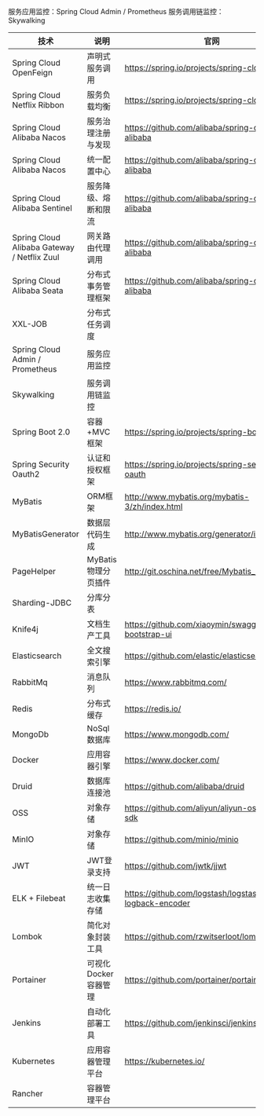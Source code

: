 









服务应用监控：Spring Cloud Admin / Prometheus
服务调用链监控：Skywalking



| 技术                   | 说明                 | 官网                                                 |
| ---------------------- | -------------------- | ---------------------------------------------------- |
| Spring Cloud OpenFeign | 声明式服务调用 | https://spring.io/projects/spring-cloud |
| Spring Cloud Netflix Ribbon| 服务负载均衡  | https://spring.io/projects/spring-cloud  |
| Spring Cloud Alibaba Nacos| 服务治理注册与发现 | https://github.com/alibaba/spring-cloud-alibaba |
| Spring Cloud Alibaba Nacos | 统一配置中心 | https://github.com/alibaba/spring-cloud-alibaba |
| Spring Cloud Alibaba Sentinel| 服务降级、熔断和限流| https://github.com/alibaba/spring-cloud-alibaba |
| Spring Cloud Alibaba Gateway / Netflix Zuul| 网关路由代理调用 | https://github.com/alibaba/spring-cloud-alibaba |
| Spring Cloud Alibaba Seata  | 分布式事务管理框架 | https://github.com/alibaba/spring-cloud-alibaba |
| XXL-JOB| 分布式任务调度 ||
| Spring Cloud Admin / Prometheus| 服务应用监控 ||
| Skywalking| 服务调用链监控 ||
| Spring Boot 2.0           | 容器+MVC框架         | https://spring.io/projects/spring-boot               |
| Spring Security Oauth2 | 认证和授权框架       | https://spring.io/projects/spring-security-oauth     |
| MyBatis                | ORM框架              | http://www.mybatis.org/mybatis-3/zh/index.html       |
| MyBatisGenerator       | 数据层代码生成       | http://www.mybatis.org/generator/index.html          |
| PageHelper             | MyBatis物理分页插件  | http://git.oschina.net/free/Mybatis_PageHelper       |
| Sharding-JDBC | 分库分表 ||
| Knife4j                | 文档生产工具         | https://github.com/xiaoymin/swagger-bootstrap-ui     |
| Elasticsearch          | 全文搜索引擎             | https://github.com/elastic/elasticsearch             |
| RabbitMq               | 消息队列             | https://www.rabbitmq.com/                            |
| Redis                  | 分布式缓存           | https://redis.io/                                    |
| MongoDb                | NoSql数据库          | https://www.mongodb.com/                             |
| Docker                 | 应用容器引擎         | https://www.docker.com/                              |
| Druid                  | 数据库连接池         | https://github.com/alibaba/druid                     |
| OSS                    | 对象存储             | https://github.com/aliyun/aliyun-oss-java-sdk        |
| MinIO                  | 对象存储             | https://github.com/minio/minio                       |
| JWT                    | JWT登录支持          | https://github.com/jwtk/jjwt                         |
| ELK + Filebeat         | 统一日志收集存储     | https://github.com/logstash/logstash-logback-encoder |
| Lombok                 | 简化对象封装工具     | https://github.com/rzwitserloot/lombok               |
| Portainer              | 可视化Docker容器管理 | https://github.com/portainer/portainer               |
| Jenkins                | 自动化部署工具       | https://github.com/jenkinsci/jenkins                 |
| Kubernetes             | 应用容器管理平台     | https://kubernetes.io/                               |
| Rancher| 容器管理平台 ||
